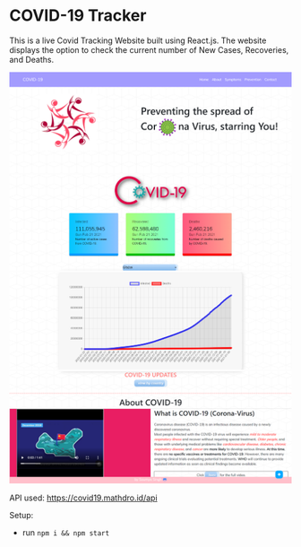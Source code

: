 # COVID-19 Tracker

This is a live Covid Tracking Website built using React.js. The website displays the option to check the current number of New Cases, Recoveries, and Deaths.

<img src="public/images/ss1.png"></img>
<img src="public/images/ss2.png"></img>
<img src="public/images/ss3.png"></img>
<img src="public/images/ss4.png"></img>


API used: https://covid19.mathdro.id/api

Setup:
- run ```npm i && npm start```
